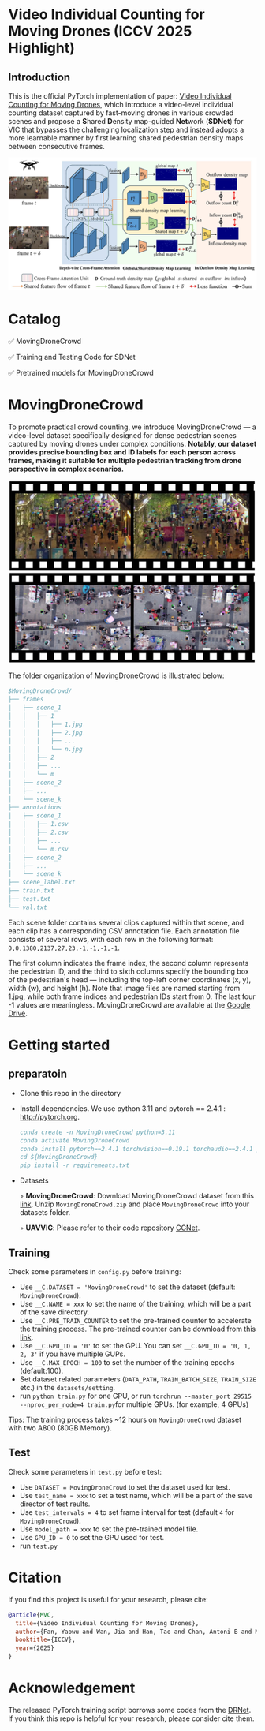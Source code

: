 # Video Individual Counting for Moving Drones (ICCV 2025 Highlight)
## Introduction
This is the official PyTorch implementation of paper: [Video Individual Counting for Moving Drones](https://arxiv.org/abs/2503.10701), which introduce a video-level individual counting dataset captured by fast-moving drones in various crowded scenes and propose a **S**hared **D**ensity map-guided  **Net**work (**SDNet**) for VIC that bypasses the challenging localization step and instead adopts a more learnable manner by first learning shared pedestrian density maps between consecutive frames.

![pipeline](figures/pipeline.jpg)

# Catalog
✅ MovingDroneCrowd

✅ Training and Testing Code for SDNet

✅ Pretrained models for MovingDroneCrowd

# MovingDroneCrowd
To promote practical crowd counting, we introduce MovingDroneCrowd — a video-level dataset specifically designed for dense pedestrian scenes captured by moving drones under complex conditions. **Notably, our dataset provides precise bounding box and ID labels for each person across frames, making it suitable for multiple pedestrian tracking from drone perspective in complex scenarios.**

![dataset_example](figures/dataset_example.jpg)

The folder organization of MovingDroneCrowd is illustrated below:
```bibtex
$MovingDroneCrowd/
├── frames
│   ├── scene_1
│   │   ├── 1
│   │   │   ├── 1.jpg 
│   │   │   ├── 2.jpg
│   │   │   ├── ...
│   │   │   └── n.jpg
│   │   ├── 2
│   │   ├── ...
│   │   └── m
│   ├── scene_2
│   ├── ...
│   └── scene_k
├── annotations
│   ├── scene_1
│   │   ├── 1.csv
│   │   ├── 2.csv
│   │   ├── ...
│   │   └── m.csv
│   ├── scene_2
│   ├── ...
│   └── scene_k
├── scene_label.txt
├── train.txt
├── test.txt
└── val.txt
```
Each scene folder contains several clips captured within that scene, and each clip has a corresponding CSV annotation file. Each annotation file consists of several rows, with each row in the following format:
`0,0,1380,2137,27,23,-1,-1,-1,-1`.

The first column indicates the frame index, the second column represents the pedestrian ID, and the third to sixth columns specify the bounding box of the pedestrian's head — including the top-left corner coordinates (x, y), width (w), and height (h). Note that image files are named starting from 1.jpg, while both frame indices and pedestrian IDs start from 0. The last four -1 values are meaningless. MovingDroneCrowd are available at the [Google Drive](https://drive.google.com/file/d/1RUGncEVEi3cUtqEWJLFejt8CF8BNbuxv/view?usp=drive_link).

# Getting started

## preparatoin
* Clone this repo in the directory 

* Install dependencies. We use python 3.11 and pytorch == 2.4.1 : http://pytorch.org.

    ```bibtex
    conda create -n MovingDroneCrowd python=3.11
    conda activate MovingDroneCrowd
    conda install pytorch==2.4.1 torchvision==0.19.1 torchaudio==2.4.1 pytorch-cuda=12.4 -c pytorch -c nvidia
    cd ${MovingDroneCrowd}
    pip install -r requirements.txt
    ```
* Datasets

    ◦ **MovingDroneCrowd**: Download MovingDroneCrowd dataset from this [link](https://drive.google.com/file/d/1RUGncEVEi3cUtqEWJLFejt8CF8BNbuxv/view?usp=drive_link). Unzip `MovingDroneCrowd.zip` and place `MovingDroneCrowd` into your datasets folder.

    ◦ **UAVVIC**: Please refer to their code repository [CGNet](https://github.com/streamer-AP/CGNet).

## Training

Check some parameters in `config.py` before training:

* Use `__C.DATASET = 'MovingDroneCrowd'` to set the dataset (default: `MovingDroneCrowd`).
* Use `__C.NAME = xxx` to set the name of the training, which will be a part of the save directory.
* Use `__C.PRE_TRAIN_COUNTER` to set the pre-trained counter to accelerate the training process. The pre-trained counter can be download from this [link](https://drive.google.com/file/d/1ILLLMM3vDIm773XNOerj8rQH-DCQYzRA/view?usp=drive_link).
* Use `__C.GPU_ID = '0'` to set the GPU. You can set `__C.GPU_ID = '0, 1, 2, 3'` if you have multiple GUPs.
* Use `__C.MAX_EPOCH = 100` to set the number of the training epochs (default:100). 
* Set dataset related parameters (`DATA_PATH`, `TRAIN_BATCH_SIZE`, `TRAIN_SIZE` etc.) in the `datasets/setting`.
* run `python train.py` for one GPU, or run `torchrun --master_port 29515 --nproc_per_node=4 train.py`for multiple GPUs. (for example, 4 GPUs)

Tips: The training process takes ~12 hours on `MovingDroneCrowd` dataset with two A800 (80GB Memory).

## Test

<!--To reproduce the performance, download the pre-trained models from [Google Drive]() and then place pretrained_model files to `SDNet/pre_train_model/`. -->
Check some parameters in `test.py` before test:

* Use `DATASET = MovingDroneCrowd` to set the dataset used for test.
* Use `test_name = xxx` to set a test name, which will be a part of the save director of test reults.
* Use `test_intervals = 4` to set frame interval for test (default `4` for `MovingDroneCrowd`). 
* Use `model_path = xxx` to set the pre-trained model file.
* Use `GPU_ID = 0` to set the GPU used for test.
* run `test.py`

# Citation
If you find this project is useful for your research, please cite:

```bibtex
@article{MVC,
  title={Video Individual Counting for Moving Drones},
  author={Fan, Yaowu and Wan, Jia and Han, Tao and Chan, Antoni B and Ma, Andy J},
  booktitle={ICCV},
  year={2025}
}
 ```

# Acknowledgement

The released PyTorch training script borrows some codes from the [DRNet](https://github.com/taohan10200/DRNet). If you think this repo is helpful for your research, please consider cite them.